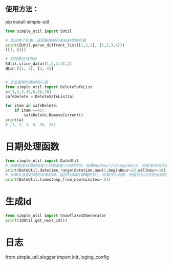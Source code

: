 ## 使用方法：
pip install simple-util
```python
from simple_util import SUtil

# 比较两个列表，返回删除的列表和新增的列表
print(SUtil.parse_diffrent_list([1,2,3], [1,2,3,4]))
([], [4])

# 将列表进行拆分
SUtil.slice_data([1,2,3,4],2)
输出：[[1, 2], [3, 4]]


# 安全删除列表中的元素
from simple_util import DeleteSafeList
a=[1,2,3,45,6,56,78]
safeDelete = DeleteSafeList(a)

for item in safeDelete:
    if item ==45:
        safeDelete.RemoveCurrent()
print(a)
# [1, 2, 3, 6, 56, 78]


```
# 日期处理函数
```python
from simple_util import DateUtil
# 获取指定日期的指定小时到指定小时的时间，如果endHour小于beginHour，则结束时间为第二天
print(DateUtil.datetime_range(datetime.now(),beginHour=22,willHour=10))
# 计算从当前时间到未来时间，返回时间戳(精确到秒)，如果传入负数，则返回从过去到当前的时间戳
print(DateUtil.timestamp_from_now(minutes=-5))
```


# 生成Id
```python
from simple_util import SnowflakeIDGenerator
print(IdUtil.get_next_id())
```

# 日志

from simple_util.slogger import init_loging_config